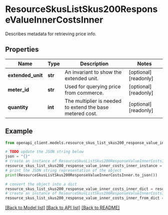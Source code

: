 # ResourceSkusListSkus200ResponseValueInnerCostsInner

Describes metadata for retrieving price info.

## Properties

Name | Type | Description | Notes
------------ | ------------- | ------------- | -------------
**extended_unit** | **str** | An invariant to show the extended unit. | [optional] [readonly] 
**meter_id** | **str** | Used for querying price from commerce. | [optional] [readonly] 
**quantity** | **int** | The multiplier is needed to extend the base metered cost. | [optional] [readonly] 

## Example

```python
from openapi_client.models.resource_skus_list_skus200_response_value_inner_costs_inner import ResourceSkusListSkus200ResponseValueInnerCostsInner

# TODO update the JSON string below
json = "{}"
# create an instance of ResourceSkusListSkus200ResponseValueInnerCostsInner from a JSON string
resource_skus_list_skus200_response_value_inner_costs_inner_instance = ResourceSkusListSkus200ResponseValueInnerCostsInner.from_json(json)
# print the JSON string representation of the object
print(ResourceSkusListSkus200ResponseValueInnerCostsInner.to_json())

# convert the object into a dict
resource_skus_list_skus200_response_value_inner_costs_inner_dict = resource_skus_list_skus200_response_value_inner_costs_inner_instance.to_dict()
# create an instance of ResourceSkusListSkus200ResponseValueInnerCostsInner from a dict
resource_skus_list_skus200_response_value_inner_costs_inner_from_dict = ResourceSkusListSkus200ResponseValueInnerCostsInner.from_dict(resource_skus_list_skus200_response_value_inner_costs_inner_dict)
```
[[Back to Model list]](../README.md#documentation-for-models) [[Back to API list]](../README.md#documentation-for-api-endpoints) [[Back to README]](../README.md)


